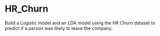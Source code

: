 # HR_Churn
Build a Logistic model and an LDA model using the HR Churn dataset to predict if a person was likely to leave the company.

